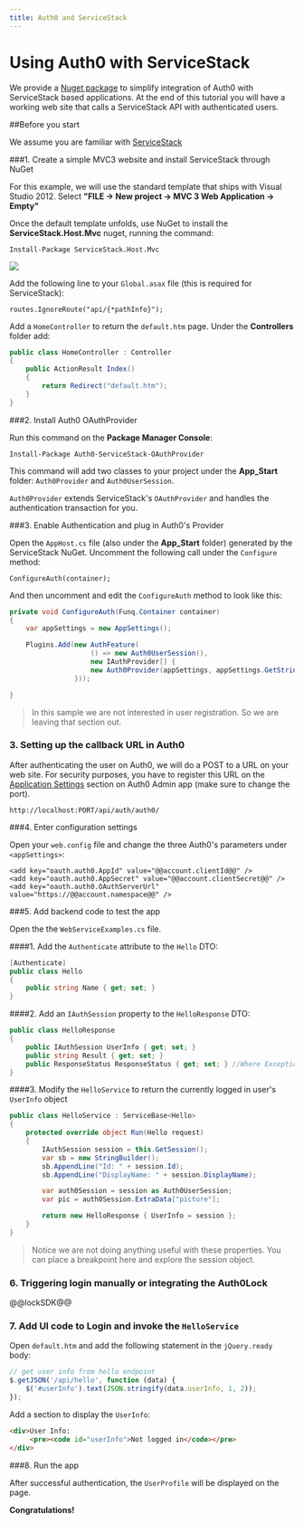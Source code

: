 ```yaml
---
title: Auth0 and ServiceStack
---
```


# Using Auth0 with ServiceStack

We provide a [Nuget package](http://nuget.org/packages/Auth0-ServiceStack-OAuthProvider/) to simplify integration of Auth0 with ServiceStack based applications. At the end of this tutorial you will have a working web site that calls a ServiceStack API with authenticated users.

##Before you start

We assume you are familiar with [ServiceStack](http://www.servicestack.net/)

###1. Create a simple MVC3 website and install ServiceStack through NuGet

For this example, we will use the standard template that ships with Visual Studio 2012. Select __"FILE -> New project -> MVC 3 Web Application -> Empty"__

Once the default template unfolds, use NuGet to install the **ServiceStack.Host.Mvc** nuget, running the command:

	Install-Package ServiceStack.Host.Mvc

![](//cdn.auth0.com/docs/img/install-servicestack-nuget.png)

Add the following line to your `Global.asax` file (this is required for ServiceStack):

```
routes.IgnoreRoute("api/{*pathInfo}");
```

Add a `HomeController` to return the `default.htm` page. Under the __Controllers__ folder add:

```c#
public class HomeController : Controller
{
    public ActionResult Index()
    {
        return Redirect("default.htm");
    }
}
```

###2. Install Auth0 OAuthProvider

Run this command on the __Package Manager Console__:

	Install-Package Auth0-ServiceStack-OAuthProvider

This command will add two classes to your project under the __App_Start__ folder: `Auth0Provider` and `Auth0UserSession`.

`Auth0Provider` extends ServiceStack's `OAuthProvider` and handles the authentication transaction for you.

###3. Enable Authentication and plug in Auth0's Provider

Open the `AppHost.cs` file (also under the __App_Start__ folder) generated by the ServiceStack NuGet. Uncomment the following call under the `Configure` method:

```
ConfigureAuth(container);
```

And then uncomment and edit the `ConfigureAuth` method to look like this:

```c#
private void ConfigureAuth(Funq.Container container)
{
	var appSettings = new AppSettings();

    Plugins.Add(new AuthFeature(
                    () => new Auth0UserSession(),
                    new IAuthProvider[] {
                    new Auth0Provider(appSettings, appSettings.GetString("oauth.auth0.OAuthServerUrl"))
                }));

}
```

> In this sample we are not interested in user registration. So we are leaving that section out.

### 3. Setting up the callback URL in Auth0

<div class="setup-callback">
<p>After authenticating the user on Auth0, we will do a POST to a URL on your web site. For security purposes, you have to register this URL on the <a href="@@uiAppSettingsURL@@" target="_new">Application Settings</a> section on Auth0 Admin app (make sure to change the port).</p>

<pre><code>http://localhost:PORT/api/auth/auth0/</pre></code>
</div>

###4. Enter configuration settings

Open your `web.config` file and change the three Auth0's parameters under `<appSettings>`:

```
<add key="oauth.auth0.AppId" value="@@account.clientId@@" />
<add key="oauth.auth0.AppSecret" value="@@account.clientSecret@@" />
<add key="oauth.auth0.OAuthServerUrl" value="https://@@account.namespace@@" />
```


###5. Add backend code to test the app

Open the the `WebServiceExamples.cs` file.

####1. Add the `Authenticate` attribute to the `Hello` DTO:

```c#
[Authenticate]
public class Hello
{
	public string Name { get; set; }
}
```

####2. Add an `IAuthSession` property to the `HelloResponse` DTO:

```c#
public class HelloResponse
{
    public IAuthSession UserInfo { get; set; }
	public string Result { get; set; }
	public ResponseStatus ResponseStatus { get; set; } //Where Exceptions get auto-serialized
}
```

####3. Modify the `HelloService` to return the currently logged in user's `UserInfo` object

```c#
public class HelloService : ServiceBase<Hello>
{
	protected override object Run(Hello request)
	{
        IAuthSession session = this.GetSession();
        var sb = new StringBuilder();
        sb.AppendLine("Id: " + session.Id);
        sb.AppendLine("DisplayName: " + session.DisplayName);

        var auth0Session = session as Auth0UserSession;
        var pic = auth0Session.ExtraData["picture"];

        return new HelloResponse { UserInfo = session };
	}
}
```
> Notice we are not doing anything useful with these properties. You can place a breakpoint here and explore the session object.

### 6. Triggering login manually or integrating the Auth0Lock

@@lockSDK@@

### 7. Add UI code to Login and invoke the `HelloService`

Open `default.htm` and add the following statement in the `jQuery.ready` body:

```js
// get user info from hello endpoint
$.getJSON('/api/hello', function (data) {
    $('#userInfo').text(JSON.stringify(data.userInfo, 1, 2));
});
```

Add a section to display the `UserInfo`:

```html
<div>User Info:
     <pre><code id="userInfo">Not logged in</code></pre>
</div>
```

###8. Run the app

After successful authentication, the `UserProfile` will be displayed on the page.

**Congratulations!**
